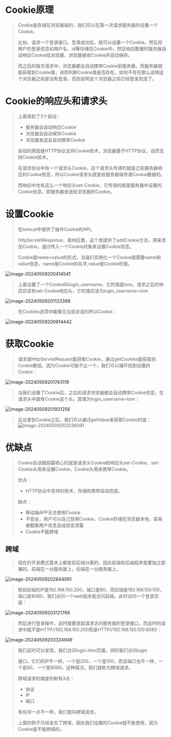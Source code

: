 # Cookie原理

> Cookie是存储在浏览器端的，我们可以在第一次请求服务器时设置一个Cookie。
>
> 比如，请求一个登录接口，登录成功后，就可以设置一个Cookie，然后将用户的登录信息如用户名、id等存储在Cookie中，然后响应数据时服务器自动响应Cookie给浏览器，浏览器接收Cookie并自动保存。
>
> 而之后的每次请求中，浏览器都会自动携带Cookie到服务器，而服务器就能获取到Cookie值，进而判断Cookie值是否存在，如何不存在那么说明这个浏览器之前是没有登录。否则说明这个浏览器之前已经登录完成了。



# Cookie的响应头和请求头

> 上面用到了3个自动：
>
> - 服务器会自动响应Cookie
> - 浏览器会自动保存Cookie
> - 浏览器发送会自动携带Cookie
>
> 自动的原因是HTTP协议支持Cookie技术，浏览器基于HTTP协议，自然支持Cookie技术。
>
> 在请求协议中有一个请求头Cookie，这个请求头传递的就是之前服务器响应的Cookie信息，所以Cookie请求头就是给服务器端传递Cookie数据的。
>
> 而响应中也有这么一个响应头set-Cookie，它传递的就是服务器中设置的Cookie信息，即服务器发送给浏览器的Cookie。



# 设置Cookie

> 在tomcat中提供了操作Cookie的API。
>
> HttpServletResponse，是响应类，这个类提供了addCookie方法，用来添加Cookie，通过传入一个Cookie对象来设置Cookie信息。
>
> Cookie是name=value的形式，当我们实例化一个Cookie就需要name和value信息，name是Cookie的名字,value是Cookie的值。

![image-20240509200414541](assets/image-20240509200414541.png)

> 上面设置了一个Cookie叫login_username，它的值是tom，请求之后的响应应该有set-Cookie响应头，它的值应该为login_username=tom

![image-20240509201123399](assets/image-20240509201123399.png)

> 在Cookies选项中能看见当前会话的所以Cookie：

![image-20240509200914442](assets/image-20240509200914442.png)



# 获取Cookie

> 请求类HttpServletRequest能获取Cookie，通过getCookies能获取到Cookie数组，因为Cookie可能不止一个，我们可以循环找到设置的Cookie：

![image-20240509201743119](assets/image-20240509201743119.png)

> 当我们设置了Cookie后，之后的请求浏览器都会自动携带Cookie信息，在请求头中就有Cookie这个头，其值为login_username=tom：

![image-20240509201931256](assets/image-20240509201931256.png)

> 后台拿到Cookie之后，我们可以通过getValue来获取Cookie的值：![image-20240509202036091](assets/image-20240509202036091.png)



# 优缺点

> Cookie会话跟踪最核心的就是请求头Cookie和响应头set-Cookie，set-Cookie头用来设置Cookie，Cookie头用来携带Cookie。
>
> 优点：
>
> - HTTP协议中支持的技术，存储和携带自动完成。
>
> 缺点：
>
> - 移动端APP无法使用Cookie
> - 不安全，用户可以自己禁用Cookie，Cookie存储在浏览器本地，容易被截取用户信息造成信息泄露
> - Cookie不能跨域



## 跨域

> 现在的开发模式基本上都是前后端分离的，因此前端和后端程序是要独立部署的。前端在一台服务器上，后端在一台服务器上。

![image-20240509202844061](assets/image-20240509202844061.png)

> 假如前端的IP是192.168.150.200，端口是80，而后端是192.168.150.100，端口是8080，我们访问一个web程序是访问前端，此时访问一个登录页面：

![image-20240509203121766](assets/image-20240509203121766.png)

> 然后进行登录操作，这时就要发起请求访问服务器的登录接口，而这时的请求中就不是HTTP//192.168.150.200而是HTTP//192.168.150.100:8080：

![image-20240509203324949](assets/image-20240509203324949.png)

> 我们这时可以发现，我们访问login.html页面，同时我们访问login
>
> 接口，它们的IP不一样，一个是200，一个是100，而且端口也不一样，一个是80，一个是8080。这种情况，我们就称为跨域请求。
>
> 跨域请求的维度判断有3点：
>
> - 协议
> - IP
> - 端口
>
> 有任何一点不一样，我们就叫跨域请求。
>
> 上面的例子已经发生了跨域，因此我们设置的Cookie就不能使用，因为Cookie是不能跨域的。